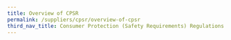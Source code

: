 ```yaml
---
title: Overview of CPSR
permalink: /suppliers/cpsr/overview-of-cpsr
third_nav_title: Consumer Protection (Safety Requirements) Regulations 
---
```

